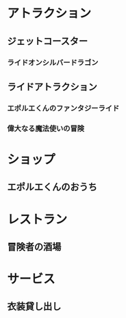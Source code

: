 # アトラクション

##    ジェットコースター
###      ライドオンシルバードラゴン
   
##    ライドアトラクション
###      エポルエくんのファンタジーライド
        
###      偉大なる魔法使いの冒険


# ショップ
##    エポルエくんのおうち
# レストラン
##    冒険者の酒場
# サービス
##    衣装貸し出し
